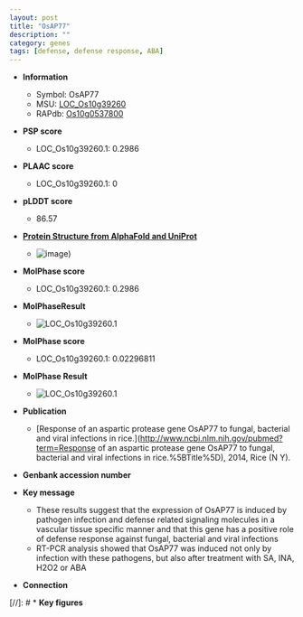 ```yaml
---
layout: post
title: "OsAP77"
description: ""
category: genes
tags: [defense, defense response, ABA]
---
```


* **Information**  
    + Symbol: OsAP77  
    + MSU: [LOC_Os10g39260](http://rice.plantbiology.msu.edu/cgi-bin/ORF_infopage.cgi?orf=LOC_Os10g39260)  
    + RAPdb: [Os10g0537800](http://rapdb.dna.affrc.go.jp/viewer/gbrowse_details/irgsp1?name=Os10g0537800)  

* **PSP score**  
    + LOC_Os10g39260.1: 0.2986 

* **PLAAC score**  
    + LOC_Os10g39260.1: 0 

* **pLDDT score**
    + 86.57

* **[Protein Structure from AlphaFold and UniProt](https://www.uniprot.org/uniprotkb/Q8LNN1/entry#structure)**
    + ![image](https://ricepsp.github.io/images/Q8/AF-Q8LNN1-F1.png))

* **MolPhase score**
    + LOC_Os10g39260.1: 0.2986

* **MolPhaseResult**
    + ![LOC_Os10g39260.1](https://ricepsp.github.io/pictures/LOC_Os10g/LOC_Os10g39260.1.png)

* **MolPhase score**
    + LOC_Os10g39260.1: 0.02296811

* **MolPhase Result**
    + ![LOC_Os10g39260.1](https://304243504.github.io/Pictures/LOC_Os10g/LOC_Os10g39260.1.png)

* **Publication**  
    + [Response of an aspartic protease gene OsAP77 to fungal, bacterial and viral infections in rice.](http://www.ncbi.nlm.nih.gov/pubmed?term=Response of an aspartic protease gene OsAP77 to fungal, bacterial and viral infections in rice.%5BTitle%5D), 2014, Rice (N Y).

* **Genbank accession number**  

* **Key message**  
    + These results suggest that the expression of OsAP77 is induced by pathogen infection and defense related signaling molecules in a vascular tissue specific manner and that this gene has a positive role of defense response against fungal, bacterial and viral infections
    + RT-PCR analysis showed that OsAP77 was induced not only by infection with these pathogens, but also after treatment with SA, INA, H2O2 or ABA

* **Connection**  

[//]: # * **Key figures**  


